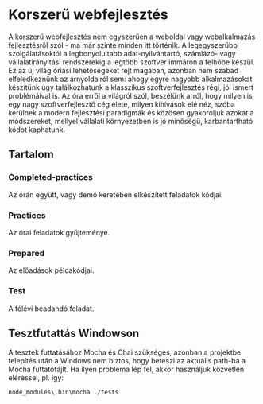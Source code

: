# Korszerű webfejlesztés
A korszerű webfejlesztés nem egyszerűen a weboldal vagy webalkalmazás fejlesztésről szól - ma már szinte minden itt történik. A legegyszerűbb szolgálatásoktól a legbonyolultabb adat-nyilvántartó, számlázó- vagy vállalatirányítási rendszerekig a legtöbb szoftver immáron a felhőbe készül. Ez az új világ óriási lehetőségeket rejt magában, azonban nem szabad elfeledkeznünk az árnyoldalról sem: ahogy egyre nagyobb alkalmazásokat készítünk úgy találkozhatunk a klasszikus szoftverfejlesztés régi, jól ismert problémáival is. Az óra erről a világról szól, beszélünk arról, hogy milyen is egy nagy szoftverfejlesztő cég élete, milyen kihívások elé néz, szóba kerülnek a modern fejlesztési paradigmák és közösen gyakoroljuk azokat a módszereket, mellyel vállalati környezetben is jó minőségű, karbantartható kódot kaphatunk.

## Tartalom

### Completed-practices
Az órán együtt, vagy demó keretében elkészített feladatok kódjai.

### Practices
Az órai feladatok gyűjteménye.

### Prepared
Az előadások példakódjai.

### Test
A félévi beadandó feladat.


## Tesztfutattás Windowson
A tesztek futtatásához Mocha és Chai szükséges, azonban a projektbe telepítés után a Windows nem biztos, hogy beteszi az aktuális path-ba a Mocha futtatófájlt. Ha ilyen probléma lép fel, akkor használjuk közvetlen eléréssel, pl. így:

```bash
node_modules\.bin\mocha ./tests
```

